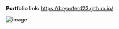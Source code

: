 **Portfolio link:**
https://bryanferd23.github.io/


![image](https://github.com/user-attachments/assets/f772c631-1317-41ad-8ba5-e3d88b79961e)
